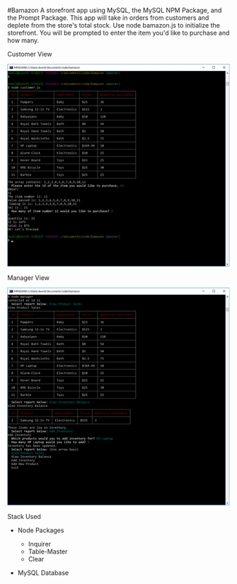 #Bamazon
A storefront app using MySQL, the MySQL NPM Package, and the Prompt Package. This app will take in orders from customers and deplete from the store's total stock. Use node bamazon.js to initialize the storefront. You will be prompted to enter the item you'd like to purchase and how many.

Customer View

![customerview](customer-view.jpg)

Manager View

![managerview](manager-view.png)

Stack Used
* Node Packages
	* Inquirer
	* Table-Master
	* Clear

* MySQL Database


